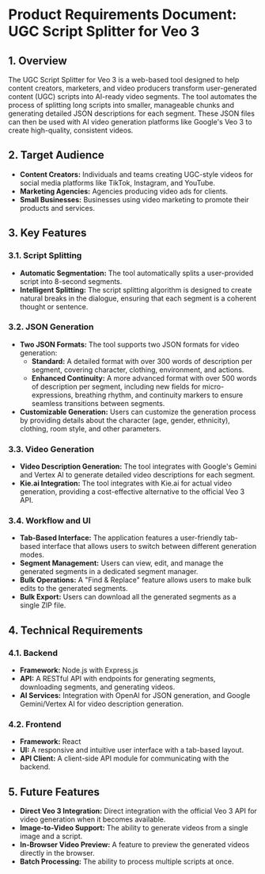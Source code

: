 # Product Requirements Document: UGC Script Splitter for Veo 3

## 1. Overview

The UGC Script Splitter for Veo 3 is a web-based tool designed to help content creators, marketers, and video producers transform user-generated content (UGC) scripts into AI-ready video segments. The tool automates the process of splitting long scripts into smaller, manageable chunks and generating detailed JSON descriptions for each segment. These JSON files can then be used with AI video generation platforms like Google's Veo 3 to create high-quality, consistent videos.

## 2. Target Audience

*   **Content Creators:** Individuals and teams creating UGC-style videos for social media platforms like TikTok, Instagram, and YouTube.
*   **Marketing Agencies:** Agencies producing video ads for clients.
*   **Small Businesses:** Businesses using video marketing to promote their products and services.

## 3. Key Features

### 3.1. Script Splitting

*   **Automatic Segmentation:** The tool automatically splits a user-provided script into 8-second segments.
*   **Intelligent Splitting:** The script splitting algorithm is designed to create natural breaks in the dialogue, ensuring that each segment is a coherent thought or sentence.

### 3.2. JSON Generation

*   **Two JSON Formats:** The tool supports two JSON formats for video generation:
    *   **Standard:** A detailed format with over 300 words of description per segment, covering character, clothing, environment, and actions.
    *   **Enhanced Continuity:** A more advanced format with over 500 words of description per segment, including new fields for micro-expressions, breathing rhythm, and continuity markers to ensure seamless transitions between segments.
*   **Customizable Generation:** Users can customize the generation process by providing details about the character (age, gender, ethnicity), clothing, room style, and other parameters.

### 3.3. Video Generation

*   **Video Description Generation:** The tool integrates with Google's Gemini and Vertex AI to generate detailed video descriptions for each segment.
*   **Kie.ai Integration:** The tool integrates with Kie.ai for actual video generation, providing a cost-effective alternative to the official Veo 3 API.

### 3.4. Workflow and UI

*   **Tab-Based Interface:** The application features a user-friendly tab-based interface that allows users to switch between different generation modes.
*   **Segment Management:** Users can view, edit, and manage the generated segments in a dedicated segment manager.
*   **Bulk Operations:** A "Find & Replace" feature allows users to make bulk edits to the generated segments.
*   **Bulk Export:** Users can download all the generated segments as a single ZIP file.

## 4. Technical Requirements

### 4.1. Backend

*   **Framework:** Node.js with Express.js
*   **API:** A RESTful API with endpoints for generating segments, downloading segments, and generating videos.
*   **AI Services:** Integration with OpenAI for JSON generation, and Google Gemini/Vertex AI for video description generation.

### 4.2. Frontend

*   **Framework:** React
*   **UI:** A responsive and intuitive user interface with a tab-based layout.
*   **API Client:** A client-side API module for communicating with the backend.

## 5. Future Features

*   **Direct Veo 3 Integration:** Direct integration with the official Veo 3 API for video generation when it becomes available.
*   **Image-to-Video Support:** The ability to generate videos from a single image and a script.
*   **In-Browser Video Preview:** A feature to preview the generated videos directly in the browser.
*   **Batch Processing:** The ability to process multiple scripts at once.
